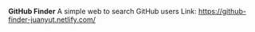 **GitHub Finder**
A simple web to search GitHub users
Link: https://github-finder-juanyut.netlify.com/
